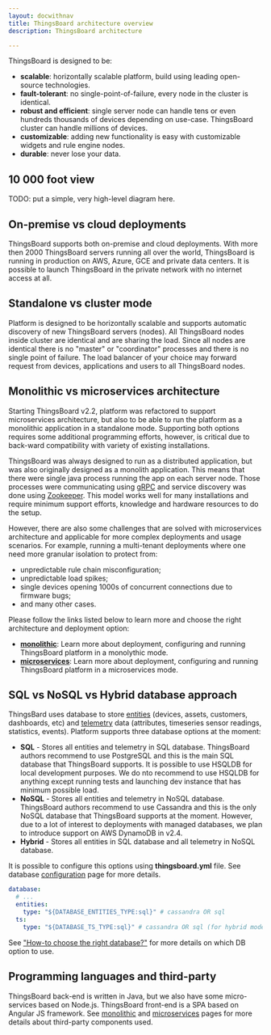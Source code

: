 ```yaml
---
layout: docwithnav
title: ThingsBoard architecture overview
description: ThingsBoard architecture

---
```


ThingsBoard is designed to be:

* **scalable**: horizontally scalable platform, build using leading open-source technologies.
* **fault-tolerant**: no single-point-of-failure, every node in the cluster is identical.
* **robust and efficient**: single server node can handle tens or even hundreds thousands of devices depending on use-case. 
ThingsBoard cluster can handle millions of devices.
* **customizable**: adding new functionality is easy with customizable widgets and rule engine nodes.
* **durable**: never lose your data.

## 10 000 foot view

TODO: put a simple, very high-level diagram here.

## On-premise vs cloud deployments

ThingsBoard supports both on-premise and cloud deployments. 
With more then 2000 ThingsBoard servers running all over the world, ThingsBoard is running in production on AWS, Azure, GCE and private data centers.
It is possible to launch ThingsBoard in the private network with no internet access at all.

## Standalone vs cluster mode

Platform is designed to be horizontally scalable and supports automatic discovery of new ThingsBoard servers (nodes). 
All ThingsBoard nodes inside cluster are identical and are sharing the load. 
Since all nodes are identical there is no "master" or "coordinator" processes and there is no single point of failure. 
The load balancer of your choice may forward request from devices, applications and users to all ThingsBoard nodes.

## Monolithic vs microservices architecture

Starting ThingsBoard v2.2, platform was refactored to support microservices architecture, but also to be able to run the platform as a monolithic application in a standalone mode.
Supporting both options requires some additional programming efforts, however, is critical due to back-ward compatibility with variety of existing installations.

ThingsBoard was always designed to run as a distributed application, but was also originally designed as a monolith application. 
This means that there were single java process running the app on each server node. 
Those processes were communicating using [gRPC](https://grpc.io/) and service discovery was done using [Zookeeper](https://zookeeper.apache.org/). 
This model works well for many installations and require minimum support efforts, knowledge and hardware resources to do the setup. 

However, there are also some challenges that are solved with microservices architecture and applicable for more complex deployments and usage scenarios. 
For example, running a multi-tenant deployments where one need more granular isolation to protect from:

* unpredictable rule chain misconfiguration;
* unpredictable load spikes;
* single devices opening 1000s of concurrent connections due to firmware bugs;
* and many other cases.
 
Please follow the links listed below to learn more and choose the right architecture and deployment option:

* [**monolithic**](/docs/reference/monolithic): Learn more about deployment, configuring and running ThingsBoard platform in a monolythic mode.  
* [**microservices**](/docs/reference/monolithic): Learn more about deployment, configuring and running ThingsBoard platform in a microservices mode.

## SQL vs NoSQL vs Hybrid database approach

ThingsBard uses database to store 
[entities](/docs/user-guide/entities-and-relations/) (devices, assets, customers, dashboards, etc) and 
[telemetry](/docs/user-guide/telemetry/) data (attributes, timeseries sensor readings, statistics, events). 
Platform supports three database options at the moment:

* **SQL** - Stores all entities and telemetry in SQL database. ThingsBoard authors recommend to use PostgreSQL and this is the main SQL database that ThingsBoard supports. 
It is possible to use HSQLDB for local development purposes. We do nto recommend to use HSQLDB for anything except running tests and launching dev instance that has minimum possible load.
* **NoSQL** - Stores all entities and telemetry in NoSQL database. ThingsBoard authors recommend to use Cassandra and this is the only NoSQL database that ThingsBoard supports at the moment.
However, due to a lot of interest to deployments with managed databases, we plan to introduce support on AWS DynamoDB in v2.4. 
* **Hybrid** - Stores all entities in SQL database and all telemetry in NoSQL database. 

It is possible to configure this options using **thingsboard.yml** file. See database [configuration](/docs/user-guide/install/config/) page for more details.

```yaml
database:
  # ...
  entities:
    type: "${DATABASE_ENTITIES_TYPE:sql}" # cassandra OR sql
  ts:
    type: "${DATABASE_TS_TYPE:sql}" # cassandra OR sql (for hybrid mode, only this value should be cassandra)
```

See ["How-to choose the right database?"](/docs/reference/how-to-choose-right-db/) for more details on which DB option to use.

## Programming languages and third-party

ThingsBoard back-end is written in Java, but we also have some micro-services based on Node.js. ThingsBoard front-end is a SPA based on Angular JS framework. 
See [monolithic](/docs/reference/monolithic) and [microservices](/docs/reference/monolithic) pages for more details about third-party components used.  